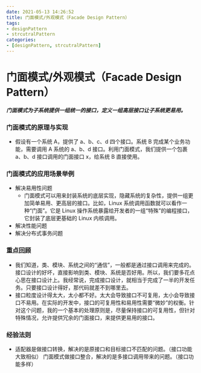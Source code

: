 ```yaml
---
date: 2021-05-13 14:26:52
title: 门面模式/外观模式（Facade Design Pattern）
tags:
- designPattern
- strcutralPattern
categories:
- [designPattern, strcutralPattern]
---
```


# 门面模式/外观模式（Facade Design Pattern）

***门面模式为子系统提供一组统一的接口，定义一组高层接口让子系统更易用。***

### 门面模式的原理与实现

- 假设有一个系统 A，提供了 a、b、c、d 四个接口。系统 B 完成某个业务功能，需要调用 A 系统的 a、b、d 接口。利用门面模式，我们提供一个包裹 a、b、d 接口调用的门面接口 x，给系统 B 直接使用。

### 门面模式的应用场景举例

- 解决易用性问题
  - 门面模式可以用来封装系统的底层实现，隐藏系统的复杂性，提供一组更加简单易用、更高层的接口。比如，Linux 系统调用函数就可以看作一种“门面”。它是 Linux 操作系统暴露给开发者的一组“特殊”的编程接口，它封装了底层更基础的 Linux 内核调用。
- 解决性能问题
- 解决分布式事务问题

### 重点回顾

- 我们知道，类、模块、系统之间的“通信”，一般都是通过接口调用来完成的。接口设计的好坏，直接影响到类、模块、系统是否好用。所以，我们要多花点心思在接口设计上。我经常说，完成接口设计，就相当于完成了一半的开发任务。只要接口设计得好，那代码就差不到哪里去。
- 接口粒度设计得太大，太小都不好。太大会导致接口不可复用，太小会导致接口不易用。在实际的开发中，接口的可复用性和易用性需要“微妙”的权衡。针对这个问题，我的一个基本的处理原则是，尽量保持接口的可复用性，但针对特殊情况，允许提供冗余的门面接口，来提供更易用的接口。

### 经验法则

- 适配器是做接口转换，解决的是原接口和目标接口不匹配的问题。（接口功能大致相似）
  门面模式做接口整合，解决的是多接口调用带来的问题。（接口功能多样）


